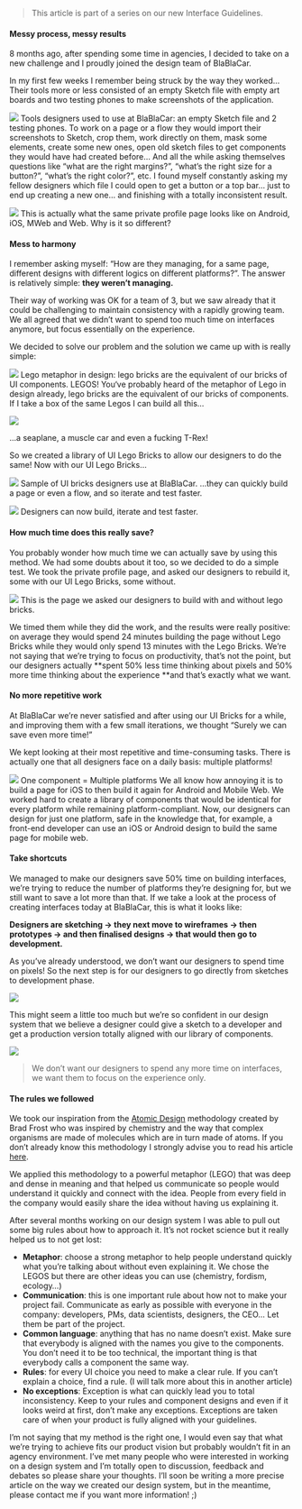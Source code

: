 > This article is part of a series on our new Interface Guidelines.

#### Messy process, messy results

8 months ago, after spending some time in agencies, I decided to take on a new challenge and I proudly joined the design team of BlaBlaCar.

In my first few weeks I remember being struck by the way they worked... Their tools more or less consisted of an empty Sketch file with empty art boards and two testing phones to make screenshots of the application.

![](https://cdn-images-1.medium.com/max/800/1*o4z8igVxDHWdYsH2gyxytg.png)
Tools designers used to use at BlaBlaCar: an empty Sketch file and 2 testing phones.
To work on a page or a flow they would import their screenshots to Sketch, crop them, work directly on them, mask some elements, create some new ones, open old sketch files to get components they would have had created before… And all the while asking themselves questions like “what are the right margins?”, “what’s the right size for a button?”, “what’s the right color?”, etc. I found myself constantly asking my fellow designers which file I could open to get a button or a top bar… just to end up creating a new one… and finishing with a totally inconsistent result.

![](https://cdn-images-1.medium.com/max/800/1*oBE_ubLfATsMbN2F7mNaAg.png)
This is actually what the same private profile page looks like on Android, iOS, MWeb and Web. Why is it so different?

#### Mess to harmony

I remember asking myself: “How are they managing, for a same page, different designs with different logics on different platforms?”. The answer is relatively simple: **they weren’t managing.**

Their way of working was OK for a team of 3, but we saw already that it could be challenging to maintain consistency with a rapidly growing team. We all agreed that we didn’t want to spend too much time on interfaces anymore, but focus essentially on the experience.

We decided to solve our problem and the solution we came up with is really simple:

![](https://cdn-images-1.medium.com/max/800/1*l9TGf5aMciH_R_0QXq_0rA.jpeg)
Lego metaphor in design: lego bricks are the equivalent of our bricks of UI components.
LEGOS! You‘ve probably heard of the metaphor of Lego in design already, lego bricks are the equivalent of our bricks of components. If I take a box of the same Legos I can build all this…

![](https://cdn-images-1.medium.com/max/800/1*rOkcMUYTg-GuqdKf1UrEeQ.jpeg)

…a seaplane, a muscle car and even a fucking T-Rex!

So we created a library of UI Lego Bricks to allow our designers to do the same! Now with our UI Lego Bricks…

![](https://cdn-images-1.medium.com/max/800/1*8zglU_HkFzdWwV7wO2M45Q.png)
Sample of UI bricks designers use at BlaBlaCar.
…they can quickly build a page or even a flow, and so iterate and test faster.

![](https://cdn-images-1.medium.com/max/1200/1*9spx7jXBRpSrHquOVdnP7A.png)
Designers can now build, iterate and test faster.

#### How much time does this really save?

You probably wonder how much time we can actually save by using this method. We had some doubts about it too, so we decided to do a simple test. We took the private profile page, and asked our designers to rebuild it, some with our UI Lego Bricks, some without.

![](https://cdn-images-1.medium.com/max/1200/1*rkFKD6Y69_YqG3NqCEJmEA.png)
This is the page we asked our designers to build with and without lego bricks.

We timed them while they did the work, and the results were really positive: on average they would spend 24 minutes building the page without Lego Bricks while they would only spend 13 minutes with the Lego Bricks. We’re not saying that we’re trying to focus on productivity, that’s not the point, but our designers actually **spent 50% less time thinking about pixels and 50% more time thinking about the experience **and that’s exactly what we want.

#### No more repetitive work

At BlaBlaCar we’re never satisfied and after using our UI Bricks for a while, and improving them with a few small iterations, we thought “Surely we can save even more time!”

We kept looking at their most repetitive and time-consuming tasks. There is actually one that all designers face on a daily basis: multiple platforms!

![](https://cdn-images-1.medium.com/max/800/1*WlvXE-kPz2foWIVHfGbzPQ.png)
One component = Multiple platforms
We all know how annoying it is to build a page for iOS to then build it again for Android and Mobile Web. We worked hard to create a library of components that would be identical for every platform while remaining platform-compliant. Now, our designers can design for just one platform, safe in the knowledge that, for example, a front-end developer can use an iOS or Android design to build the same page for mobile web.

#### Take shortcuts

We managed to make our designers save 50% time on building interfaces, we’re trying to reduce the number of platforms they’re designing for, but we still want to save a lot more than that. If we take a look at the process of creating interfaces today at BlaBlaCar, this is what it looks like:

**Designers are sketching → they next move to wireframes → then prototypes → and then finalised designs → that would then go to development.**

As you’ve already understood, we don’t want our designers to spend time on pixels! So the next step is for our designers to go directly from sketches to development phase.

![](https://cdn-images-1.medium.com/max/800/1*EbgfUlo0iolc4tfllCTruA.png)

This might seem a little too much but we’re so confident in our design system that we believe a designer could give a sketch to a developer and get a production version totally aligned with our library of components.

![](https://cdn-images-1.medium.com/max/800/1*fxjoQN3wIGeFIuKOfyUfYg.png)

> We don’t want our designers to spend any more time on interfaces, we want them to focus on the experience only.

#### The rules we followed

We took our inspiration from the [Atomic Design](http://bradfrost.com/blog/post/atomic-web-design/) methodology created by Brad Frost who was inspired by chemistry and the way that complex organisms are made of molecules which are in turn made of atoms. If you don’t already know this methodology I strongly advise you to read his article [here](http://bradfrost.com/blog/post/atomic-web-design/).

We applied this methodology to a powerful metaphor (LEGO) that was deep and dense in meaning and that helped us communicate so people would understand it quickly and connect with the idea. People from every field in the company would easily share the idea without having us explaining it.

After several months working on our design system I was able to pull out some big rules about how to approach it. It’s not rocket science but it really helped us to not get lost:

- **Metaphor**: choose a strong metaphor to help people understand quickly what you’re talking about without even explaining it. We chose the LEGOS but there are other ideas you can use (chemistry, fordism, ecology…)
- **Communication**: this is one important rule about how not to make your project fail. Communicate as early as possible with everyone in the company: developers, PMs, data scientists, designers, the CEO… Let them be part of the project.
- **Common language**: anything that has no name doesn’t exist. Make sure that everybody is aligned with the names you give to the components. You don’t need it to be too technical, the important thing is that everybody calls a component the same way.
- **Rules**: for every UI choice you need to make a clear rule. If you can’t explain a choice, find a rule. (I will talk more about this in another article)
- **No exceptions**: Exception is what can quickly lead you to total inconsistency. Keep to your rules and component designs and even if it looks weird at first, don’t make any exceptions. Exceptions are taken care of when your product is fully aligned with your guidelines.

I’m not saying that my method is the right one, I would even say that what we’re trying to achieve fits our product vision but probably wouldn’t fit in an agency environment. I’ve met many people who were interested in working on a design system and I’m totally open to discussion, feedback and debates so please share your thoughts. I’ll soon be writing a more precise article on the way we created our design system, but in the meantime, please contact me if you want more information! ;)
